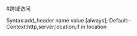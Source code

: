 #跨域访问

Syntax:add_header name value [always];
Default:-
Context:http,server,location,if in location
